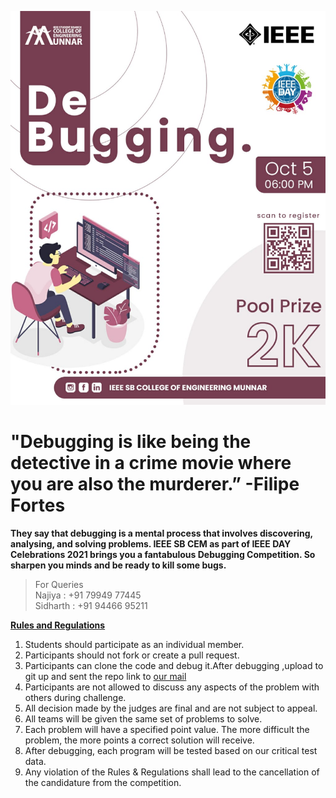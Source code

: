 ![](debug.jpeg)

# "Debugging is like being the detective in a crime movie where you are also the murderer.” -Filipe Fortes

**They say that debugging is a mental process that involves discovering, analysing, and solving problems.
IEEE SB CEM as part of IEEE DAY Celebrations 2021 brings you a fantabulous Debugging Competition.
So sharpen you minds and be ready to kill some bugs.**


>For Queries  
>Najiya     : +91 79949 77445  
>Sidharth : +91 94466 95211  

**<ins>Rules and Regulations</ins>**

1. Students should participate as an individual member.
2. Participants should not fork or create a pull request.
3. Participants can clone the code and debug it.After debugging ,upload to git up and sent the repo link to [our mail](mailto:ieeesbcem2005@gmail.com)
4. Participants are not allowed to discuss any aspects of the problem with others during challenge.
5. All decision made by the judges are final and are not subject to appeal.
6. All teams will be given the same set of problems to solve.
7. Each problem will have a specified point value. The more difficult the problem, the more points a correct solution will receive.
8. After debugging, each program will be tested based on our critical test data.
9. Any violation of the Rules & Regulations shall lead to the cancellation of the candidature from the competition.

